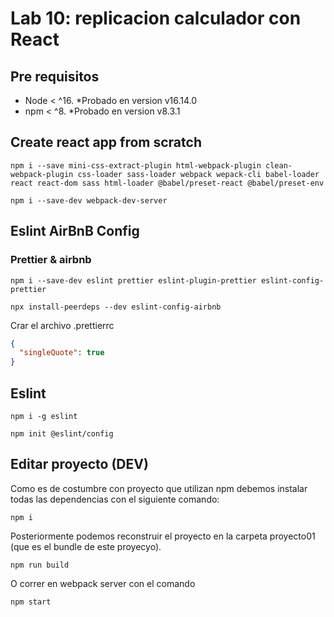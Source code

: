 # Lab 10: replicacion calculador con React

## Pre requisitos
- Node < ^16. *Probado en version v16.14.0
- npm < ^8. *Probado en version v8.3.1
## Create react app from scratch
```
npm i --save mini-css-extract-plugin html-webpack-plugin clean-webpack-plugin css-loader sass-loader webpack wepack-cli babel-loader react react-dom sass html-loader @babel/preset-react @babel/preset-env  
```
```
npm i --save-dev webpack-dev-server
```
## Eslint AirBnB Config
### Prettier & airbnb
```
npm i --save-dev eslint prettier eslint-plugin-prettier eslint-config-prettier
```
```
npx install-peerdeps --dev eslint-config-airbnb
```
Crar el archivo .prettierrc
```json
{
  "singleQuote": true
}
```
## Eslint
```
npm i -g eslint
```
```
npm init @eslint/config
```
## Editar proyecto (DEV)
Como es de costumbre con proyecto que utilizan npm debemos instalar todas las dependencias con el siguiente comando: 
```
npm i 
```
Posteriormente podemos reconstruir el proyecto en la carpeta proyecto01 (que es el bundle de este proyecyo). 
```
npm run build
```
O correr en webpack server con el comando
```
npm start
```